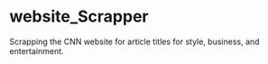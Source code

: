 # website_Scrapper
Scrapping the CNN website for article titles for style, business, and entertainment.


